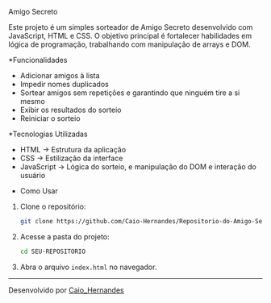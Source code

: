 Amigo Secreto

Este projeto é um simples sorteador de Amigo Secreto desenvolvido com JavaScript, HTML e CSS. O objetivo principal é fortalecer habilidades em lógica de programação, trabalhando com manipulação de arrays e DOM.

*Funcionalidades
- Adicionar amigos à lista
- Impedir nomes duplicados
- Sortear amigos sem repetições e garantindo que ninguém tire a si mesmo
- Exibir os resultados do sorteio
- Reiniciar o sorteio

*Tecnologias Utilizadas
- HTML → Estrutura da aplicação
- CSS → Estilização da interface
- JavaScript → Lógica do sorteio, e manipulação do DOM e interação do usuário

* Como Usar
1. Clone o repositório:
   ```sh
   git clone https://github.com/Caio-Hernandes/Repositorio-do-Amigo-Secreto.git
   ```
2. Acesse a pasta do projeto:
   ```sh
   cd SEU-REPOSITORIO
   ```
3. Abra o arquivo `index.html` no navegador.

---
Desenvolvido por [Caio_Hernandes](https://github.com/Caio-Hernandes)


